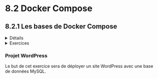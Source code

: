 # 8.2 Docker Compose

## 8.2.1 Les bases de Docker Compose

<details><summary>Détails</summary>

Docker compose permet de définir et de gérer des applications multi-conteneurs. Il permet de définir les services, les réseaux et les volumes dans un fichier YAML.  

Il permet donc de configurer les paramètres d'un conteneur, de définir les dépendances entre les conteneurs et de les lancer en une seule commande, d'avoir plusieurs conteneurs.

#### La structure de base d'un fichier `docker-compose.yml`

```yaml
version: '3.8'

x-common-varibles:

services:
  service1:
    image: image1
    ports:
      - "8080:80"
    volumes:
      - /path/to/volume:/container/path
    networks:
      - network1
    depends_on:
      - service2

  service2:
    image: image2
    ports:
      - "8081:80"
    volumes:
      - /path/to/volume:/container/path
    networks:
      - network1

networks:
    network1:
        driver: bridge

volumes:
    volume1:
        driver: local
```

Explications:
- `version`: la version de la syntaxe de Docker Compose
- `services`: les services à lancer
- `service1`, `service2`: les noms des services
- `image`: l'image à utiliser
- `ports`: les ports à exposer
- `volumes`: les volumes à monter
- `networks`: les réseaux à utiliser
- `depends_on`: les dépendances entre les services
- ...
  
#### Les commandes de base

- `docker compose up`: pour lancer les services
- `docker compose down`: pour arrêter les services
- `docker compose ps`: pour afficher les services
- `docker compose logs`: pour afficher les logs des services
- `docker compose exec`: pour exécuter une commande dans un service
- ...

Il existe aussi des options (comme avec la commande docker):

- `docker compose up -d`: pour lancer les services en arrière-plan
- `docker compose up --build`: pour construire les images avant de lancer les services
- ...

> Vous pouvez consulter la documentation officielle de Docker Compose pour plus d'informations.
> [Docker Compose](https://docs.docker.com/compose/)

</details>

<details><summary>Exercices</summary>

<details><summary>Exercice 1</summary>

Créez un fichier `docker-compose.yml` pour lancer un serveur web (Nginx) et un serveur de base de données (MySQL).

<details><summary>Solution</summary>

```yaml
version: '3.8'

services:
  web:
    image: nginx:latest
    ports:
      - "8080:80"
    volumes:
      - /path/to/volume:/usr/share/nginx/html
    networks:
      - network1

  db:
    image: mysql:latest
    ports:
      - "3306:3306"
    volumes:
      - /path/to/volume:/var/lib/mysql
    networks:
      - network1

networks:
    network1:
        driver: bridge
```

</details>

</details>

</details>

### Projet WordPress

Le but de cet exercice sera de déployer un site WordPress avec une base de données MySQL.